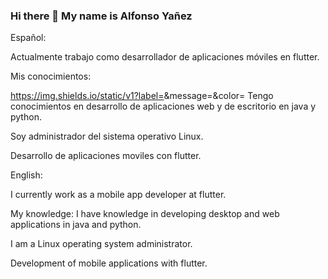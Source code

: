 ### Hi there 👋 My name is Alfonso Yañez

Español:

Actualmente trabajo como desarrollador de aplicaciones móviles en flutter.

Mis conocimientos: 

https://img.shields.io/static/v1?label=<LABEL>&message=<Java>&color=<Green>
  Tengo conocimientos en desarrollo de aplicaciones web y de escritorio en java y python.

  Soy administrador del sistema operativo Linux.
  
  Desarrollo de aplicaciones moviles con flutter.

English:

I currently work as a mobile app developer at flutter.

My knowledge: I have knowledge in developing desktop and web applications in java and python.

I am a Linux operating system administrator.

Development of mobile applications with flutter.
